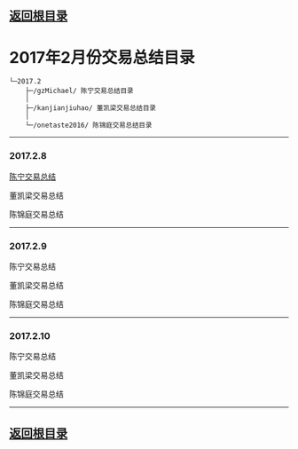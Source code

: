 ## [返回根目录](../README.md)

# 2017年2月份交易总结目录

    └─2017.2
        ├─/gzMichael/ 陈宁交易总结目录
        │ 
        ├─/kanjianjiuhao/ 董凯梁交易总结目录
        │ 
        └─/onetaste2016/ 陈锦庭交易总结目录


------

### 2017.2.8

[陈宁交易总结](./gzMichael/20170208交易总结.md)

董凯梁交易总结

陈锦庭交易总结

------

### 2017.2.9

陈宁交易总结

董凯梁交易总结

陈锦庭交易总结

------

### 2017.2.10

陈宁交易总结

董凯梁交易总结

陈锦庭交易总结

----

## [返回根目录](../README.md)